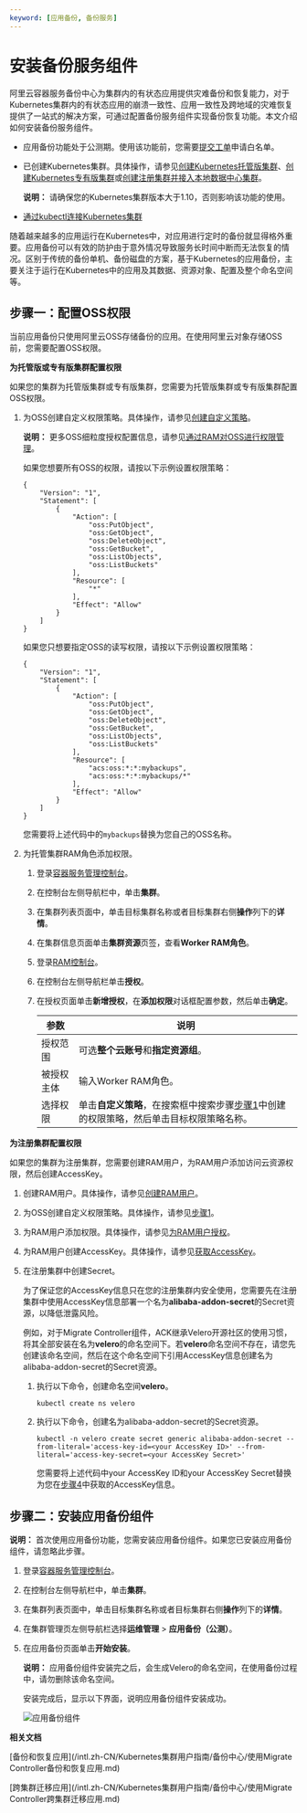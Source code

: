 ```yaml
---
keyword: [应用备份, 备份服务]
---
```


# 安装备份服务组件

阿里云容器服务备份中心为集群内的有状态应用提供灾难备份和恢复能力，对于Kubernetes集群内的有状态应用的崩溃一致性、应用一致性及跨地域的灾难恢复提供了一站式的解决方案，可通过配置备份服务组件实现备份恢复功能。本文介绍如何安装备份服务组件。

-   应用备份功能处于公测期。使用该功能前，您需要[提交工单](https://workorder-intl.console.aliyun.com/console.htm)申请白名单。
-   已创建Kubernetes集群。具体操作，请参见[创建Kubernetes托管版集群](/intl.zh-CN/Kubernetes集群用户指南/集群/创建集群/创建Kubernetes托管版集群.md)、[创建Kubernetes专有版集群](/intl.zh-CN/Kubernetes集群用户指南/集群/创建集群/创建Kubernetes专有版集群.md)或[创建注册集群并接入本地数据中心集群](/intl.zh-CN/Kubernetes集群用户指南/多云混合云/注册集群管理/创建注册集群并接入本地数据中心集群.md)。

    **说明：** 请确保您的Kubernetes集群版本大于1.10，否则影响该功能的使用。

-   [通过kubectl连接Kubernetes集群](/intl.zh-CN/Kubernetes集群用户指南/集群/连接集群/通过kubectl管理Kubernetes集群.md)

随着越来越多的应用运行在Kubernetes中，对应用进行定时的备份就显得格外重要。应用备份可以有效的防护由于意外情况导致服务长时间中断而无法恢复的情况。区别于传统的备份单机、备份磁盘的方案，基于Kubernetes的应用备份，主要关注于运行在Kubernetes中的应用及其数据、资源对象、配置及整个命名空间等。

## 步骤一：配置OSS权限

当前应用备份只使用阿里云OSS存储备份的应用。在使用阿里云对象存储OSS前，您需要配置OSS权限。

**为托管版或专有版集群配置权限**

如果您的集群为托管版集群或专有版集群，您需要为托管版集群或专有版集群配置OSS权限。

1.  为OSS创建自定义权限策略。具体操作，请参见[创建自定义策略](/intl.zh-CN/权限策略管理/自定义策略/创建自定义策略.md)。

    **说明：** 更多OSS细粒度授权配置信息，请参见[通过RAM对OSS进行权限管理](/intl.zh-CN/教程/通过RAM对OSS进行权限管理.md)。

    如果您想要所有OSS的权限，请按以下示例设置权限策略：

    ```
    {
        "Version": "1",
        "Statement": [
            {
                "Action": [
                    "oss:PutObject",
                    "oss:GetObject",
                    "oss:DeleteObject",
                    "oss:GetBucket",
                    "oss:ListObjects",
                    "oss:ListBuckets"
                ],
                "Resource": [
                    "*"
                ],
                "Effect": "Allow"
            }
        ]
    }
    ```

    如果您只想要指定OSS的读写权限，请按以下示例设置权限策略：

    ```
    {
        "Version": "1",
        "Statement": [
            {
                "Action": [
                    "oss:PutObject",
                    "oss:GetObject",
                    "oss:DeleteObject",
                    "oss:GetBucket",
                    "oss:ListObjects",
                    "oss:ListBuckets"
                ],
                "Resource": [
                    "acs:oss:*:*:mybackups",
                    "acs:oss:*:*:mybackups/*"
                ],
                "Effect": "Allow"
            }
        ]
    }
    ```

    您需要将上述代码中的`mybackups`替换为您自己的OSS名称。

2.  为托管集群RAM角色添加权限。

    1.  登录[容器服务管理控制台](https://cs.console.aliyun.com)。

    2.  在控制台左侧导航栏中，单击**集群**。

    3.  在集群列表页面中，单击目标集群名称或者目标集群右侧**操作**列下的**详情**。

    4.  在集群信息页面单击**集群资源**页签，查看**Worker RAM角色**。

    5.  登录[RAM控制台](https://ram.console.aliyun.com/)。

    6.  在控制台左侧导航栏单击**授权**。

    7.  在授权页面单击**新增授权**，在**添加权限**对话框配置参数，然后单击**确定**。

        |参数|说明|
        |--|--|
        |授权范围|可选**整个云账号**和**指定资源组**。|
        |被授权主体|输入Worker RAM角色。|
        |选择权限|单击**自定义策略**，在搜索框中搜索步骤[步骤1](#step_5lw_hv6_b8p)中创建的权限策略，然后单击目标权限策略名称。|


**为注册集群配置权限**

如果您的集群为注册集群，您需要创建RAM用户，为RAM用户添加访问云资源权限，然后创建AccessKey。

1.  创建RAM用户。具体操作，请参见[创建RAM用户](/intl.zh-CN/用户管理/基本操作/创建RAM用户.md)。

2.  为OSS创建自定义权限策略。具体操作，请参见[步骤1](#step_5lw_hv6_b8p)。

3.  为RAM用户添加权限。具体操作，请参见[为RAM用户授权](/intl.zh-CN/用户管理/授权管理/为RAM用户授权.md)。

4.  为RAM用户创建AccessKey。具体操作，请参见[获取AccessKey]()。

5.  在注册集群中创建Secret。

    为了保证您的AccessKey信息只在您的注册集群内安全使用，您需要先在注册集群中使用AccessKey信息部署一个名为**alibaba-addon-secret**的Secret资源，以降低泄露风险。

    例如，对于Migrate Controller组件，ACK继承Velero开源社区的使用习惯，将其全部安装在名为**velero**的命名空间下。若**velero**命名空间不存在，请您先创建该命名空间，然后在这个命名空间下引用AccessKey信息创建名为alibaba-addon-secret的Secret资源。

    1.  执行以下命令，创建命名空间**velero**。

        ```
        kubectl create ns velero
        ```

    2.  执行以下命令，创建名为alibaba-addon-secret的Secret资源。

        ```
        kubectl -n velero create secret generic alibaba-addon-secret --from-literal='access-key-id=<your AccessKey ID>' --from-literal='access-key-secret=<your AccessKey Secret>'
        ```

        您需要将上述代码中your AccessKey ID和your AccessKey Secret替换为您在[步骤4](#step_2ec_27e_p4q)中获取的AccessKey信息。


## 步骤二：安装应用备份组件

**说明：** 首次使用应用备份功能，您需安装应用备份组件。如果您已安装应用备份组件，请忽略此步骤。

1.  登录[容器服务管理控制台](https://cs.console.aliyun.com)。

2.  在控制台左侧导航栏中，单击**集群**。

3.  在集群列表页面中，单击目标集群名称或者目标集群右侧**操作**列下的**详情**。

4.  在集群管理页左侧导航栏选择**运维管理** \> **应用备份（公测）**。

5.  在应用备份页面单击**开始安装**。

    **说明：** 应用备份组件安装完之后，会生成Velero的命名空间，在使用备份过程中，请勿删除该命名空间。

    安装完成后，显示以下界面，说明应用备份组件安装成功。

    ![应用备份组件](https://static-aliyun-doc.oss-accelerate.aliyuncs.com/assets/img/zh-CN/2286674161/p214169.png)


**相关文档**  


[备份和恢复应用](/intl.zh-CN/Kubernetes集群用户指南/备份中心/使用Migrate Controller备份和恢复应用.md)

[跨集群迁移应用](/intl.zh-CN/Kubernetes集群用户指南/备份中心/使用Migrate Controller跨集群迁移应用.md)

